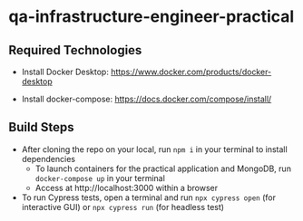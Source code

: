 # qa-infrastructure-engineer-practical

## Required Technologies
- Install Docker Desktop: https://www.docker.com/products/docker-desktop

- Install docker-compose: https://docs.docker.com/compose/install/

## Build Steps

- After cloning the repo on your local, run `npm i` in your terminal to install dependencies
  - To launch containers for the practical application and MongoDB, run `docker-compose up` in your terminal
  - Access at http://localhost:3000 within a browser
- To run Cypress tests, open a terminal and run `npx cypress open` (for interactive GUI) or `npx cypress run` (for headless test)